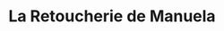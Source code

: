 ---
title: "La Retoucherie de Manuela"
url: /caracas/la-retoucherie-de-manuela-tiuna/
shop: sastre
---
